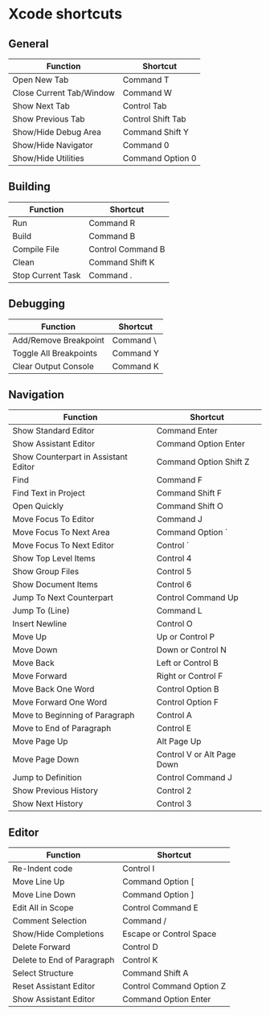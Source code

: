# Xcode shortcuts

## General

| Function | Shortcut |
|-----------|----------|
| Open New Tab | Command T |
| Close Current Tab/Window | Command W |
| Show Next Tab | Control Tab |
| Show Previous Tab | Control Shift Tab |
| Show/Hide Debug Area | Command Shift Y |
| Show/Hide Navigator | Command 0 |
| Show/Hide Utilities | Command Option 0 |

## Building

| Function | Shortcut |
|-----------|----------|
| Run | Command R |
| Build | Command B |
| Compile File | Control Command B |
| Clean | Command Shift K |
| Stop Current Task | Command . |

## Debugging

| Function | Shortcut |
|-----------|----------|
| Add/Remove Breakpoint | Command \ |
| Toggle All Breakpoints | Command Y |
| Clear Output Console | Command K |

## Navigation

| Function | Shortcut |
|-----------|----------|
| Show Standard Editor | Command Enter |
| Show Assistant Editor | Command Option Enter |
| Show Counterpart in Assistant Editor | Command Option Shift Z |
| Find | Command F |
| Find Text in Project | Command Shift F |
| Open Quickly | Command Shift O |
| Move Focus To Editor | Command J |
| Move Focus To Next Area | Command Option ` |
| Move Focus To Next Editor | Control ` |
| Show Top Level Items | Control 4 |
| Show Group Files | Control 5 |
| Show Document Items | Control 6 |
| Jump To Next Counterpart | Control Command Up |
| Jump To (Line) | Command L |
| Insert Newline | Control O |
| Move Up | Up or Control P |
| Move Down | Down or Control N |
| Move Back | Left or Control B |
| Move Forward | Right or Control F |
| Move Back One Word | Control Option B |
| Move Forward One Word | Control Option F |
| Move to Beginning of Paragraph | Control A |
| Move to End of Paragraph | Control E |
| Move Page Up | Alt Page Up |
| Move Page Down | Control V or Alt Page Down |
| Jump to Definition | Control Command J |
| Show Previous History | Control 2 |
| Show Next History | Control 3 |

## Editor
| Function | Shortcut |
|-----------|----------|
| Re-Indent code | Control I |
| Move Line Up | Command Option [ |
| Move Line Down | Command Option ] |
| Edit All in Scope | Control Command E |
| Comment Selection | Command / |
| Show/Hide Completions | Escape or Control Space |
| Delete Forward | Control D |
| Delete to End of Paragraph | Control K |
| Select Structure | Command Shift A |
| Reset Assistant Editor | Control Command Option Z |
| Show Assistant Editor | Command Option Enter |
